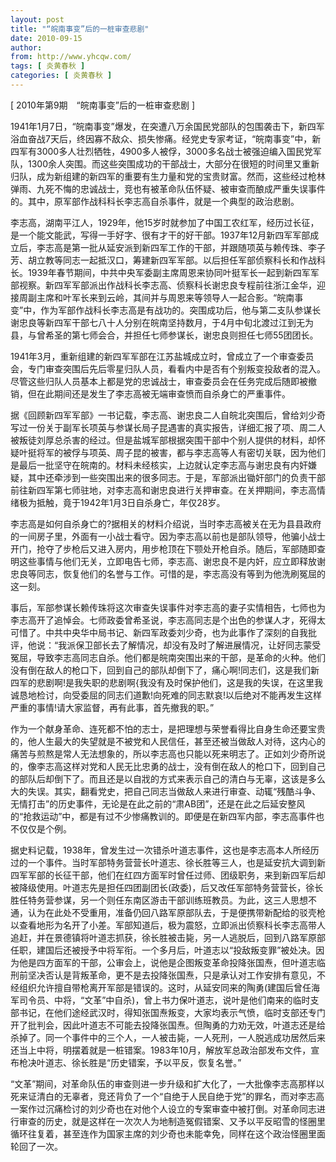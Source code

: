 ```yaml
---
layout: post
title: "“皖南事变”后的一桩审查悲剧"
date: 2010-09-15
author: 
from: http://www.yhcqw.com/
tags: [ 炎黄春秋 ]
categories: [ 炎黄春秋 ]
---
```



[ 2010年第9期　“皖南事变”后的一桩审查悲剧 ]


1941年1月7日，“皖南事变”爆发，在突遭八万余国民党部队的包围袭击下，新四军浴血奋战7天后，终因寡不敌众、损失惨痛。经党史专家考证，“皖南事变”中，新四军有3000多人壮烈牺牲，4900多人被俘，3000多名战士被强迫编入国民党军队，1300余人突围。而这些突围成功的干部战士，大部分在很短的时间里又重新归队，成为新组建的新四军的重要有生力量和党的宝贵财富。然而，这些经过枪林弹雨、九死不悔的忠诚战士，竞也有被革命队伍怀疑、被审查而酿成严重失误事件的。其中，原军部作战科科长李志高自杀事件，就是一个典型的政治悲剧。


李志高，湖南平江人，1929年，他15岁时就参加了中国工农红军，经历过长征，是一个能文能武，写得一手好字、很有才干的好干部。1937年12月新四军军部成立后，李志高是第一批从延安派到新四军工作的干部，并跟随项英与赖传珠、李子芳、胡立教等同志一起抵汉口，筹建新四军军部。以后担任军部侦察科长和作战科长。1939年春节期间，中共中央军委副主席周恩来协同叶挺军长一起到新四军军部视察。新四军军部派出作战科长李志高、侦察科长谢忠良专程前往浙江金华，迎接周副主席和叶军长来到云岭，其间并与周恩来等领导人一起合影。“皖南事变”中，作为军部作战科长李志高是有战功的。突围成功后，他与第二支队参谋长谢忠良等新四军干部七八十人分别在皖南坚持数月，于4月中旬北渡过江到无为县，与曾希圣的第七师会合，并担任七师参谋长，谢忠良则担任七师55团团长。


1941年3月，重新组建的新四军军部在江苏盐城成立时，曾成立了一个审查委员会，专门审查突围后先后零星归队人员，看看内中是否有个别叛变投敌者的混入。尽管这些归队人员基本上都是党的忠诚战士，审查委员会在任务完成后随即被撤销，但在此期间还是发生了李志高被无端审查愤而自杀身亡的严重事件。


据《回顾新四军军部》一书记载，李志高、谢忠良二人自皖北突围后，曾给刘少奇写过一份关于副军长项英与参谋长局子昆遇害的真实报告，详细汇报了项、周二人被叛徒刘厚总杀害的经过。但是盐城军部根据突围干部中个别人提供的材料，却怀疑叶挺将军的被俘与项英、周子昆的被害，都与李志高等人有密切关联，因为他们是最后一批坚守在皖南的。材料未经核实，上边就认定李志高与谢忠良有内奸嫌疑，其中还牵涉到一些突围出来的很多同志。于是，军部派出锄奸部门的负责干部前往新四军第七师驻地，对李志高和谢忠良进行关押审查。在关押期间，李志高情绪极为抵触，竟于1942年1月3日自杀身亡，年仅28岁。


李志高是如何自杀身亡的?据相关的材料介绍说，当时李志高被关在无为县县政府的一间房子里，外面有一小战士看守。因为李志高以前也是部队领导，他骗小战士开门，抢夺了步枪后又进入房内，用步枪顶在下颚处开枪自杀。随后，军部随即查明这些事情与他们无关，立即电告七师，李志高、谢忠良不是内奸，应立即释放谢忠良等同志，恢复他们的名誉与工作。可惜的是，李志高没有等到为他洗刷冤屈的这一刻。


事后，军部参谋长赖传珠将这次审查失误事件对李志高的妻子实情相告，七师也为李志高开了追悼会。七师政委曾希圣说，李志高同志是个出色的参谋人才，死得太可惜了。中共中央华中局书记、新四军政委刘少奇，也为此事作了深刻的自我批评，他说：“我派保卫部长去了解情况，却没有及时了解进展情况，让好同志蒙受冤屈，导致李志高同志自杀。他们都是皖南突围出来的干部，是革命的火种。他们没有倒在敌人的枪口下，回到自己的部队却倒下了，痛心啊!同志们，这是我们新四军的悲剧啊!是我失职的悲剧啊{我没有及时保护他们，这是我的失误，在这里我诚恳地检讨，向受委屈的同志们道歉!向死难的同志默哀!以后绝对不能再发生这样严重的事情!请大家监督，再有此事，首先撤我的职。”


作为一个献身革命、连死都不怕的志士，是把理想与荣誉看得比自身生命还要宝贵的，他人生最大的失望就是不被党和人民信任，甚至还被当做敌人对待，这内心的痛苦与煎熬是常人无法想象的，所以李志高也只能以死来明志了。正如刘少奇所说的，像李志高这样对党和人民无比忠勇的战士，没有倒在敌人的枪口下，回到自己的部队后却倒下了。而且还是以自戕的方式来表示自己的清白与无辜，这该是多么大的失误。其实，翻看党史，把自己同志当做敌人来进行审查、动辄“残酷斗争、无情打击”的历史事件，无论是在此之前的“肃AB团”，还是在此之后延安整风的“抢救运动”中，都是有过不少惨痛教训的。即便是在新四军内部，李志高事件也不仅仅是个例。


据史料记载，1938年，曾发生过一次错杀叶道志事件，这也是李志高本人所经历过的一个事件。当时军部特务营营长叶道志、徐长胜等三人，也是延安抗大调到新四军军部的长征干部，他们在红四方面军时曾任过师、团级职务，来到新四军后却被降级使用。叶道志先是担任四团副团长(政委)，后又改任军部特务营营长，徐长胜任特务营参谋，另一个则任东南区游击干部训练班教员。为此，这三人思想不通，认为在此处不受重用，准备仍回八路军原部队去，于是便携带新配给的驳壳枪以查看地形为名开了小差。军部知道后，极为震怒，立即派出侦察科长李志高带人追赶，并在景德镇将叶道志抓获，徐长胜被击毙，另一人逃脱后，回到八路军原部任职，建国后还被授予中将军衔。一个多月后，叶道志以“投敌叛变罪”被处决。因为他是四方面军的干部，公审会上，说他是企图叛变革命投降张国焘，但叶道志临刑前坚决否认是背叛革命，更不是去投降张国焘，只是承认对工作安排有意见，不经组织允许擅自带枪离开军部是错误的。这时，从延安同来的陶勇(建国后曾任海军司令员、中将，“文革”中自杀)，曾上书力保叶道志，说叶是他们南来的临时支部书记，在他们途经武汉时，得知张国焘叛变，大家均表示气愤，临时支部还专门开了批判会，因此叶道志不可能去投降张国焘。但陶勇的力劝无效，叶道志还是给杀掉了。同一个事件中的三个人，一人被击毙，一人死刑，一人脱逃成功居然后来还当上中将，明摆着就是一桩错案。1983年10月，解放军总政治部发布文件，宣布枪决叶道志、徐长胜是“历史错案，予以平反，恢复名誉。”


“文革”期间，对革命队伍的审查则进一步升级和扩大化了，一大批像李志高那样以死来证清白的无辜者，竞还背负了一个“自绝于人民自绝于党”的罪名，而对李志高一案作过沉痛检讨的刘少奇也在对他个人设立的专案审查中被打倒。对革命同志进行审查的历史，就是这样在一次次人为地制造冤假错案、又予以平反昭雪的怪圈里循环往复着，甚至连作为国家主席的刘少奇也未能幸免，同样在这个政治怪圈里面轮回了一次。


